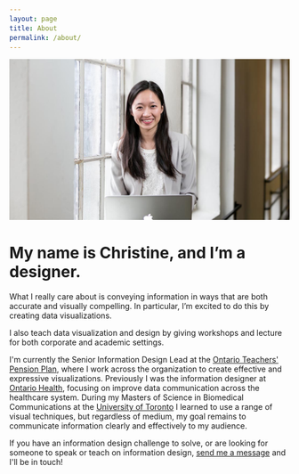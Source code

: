 ```yaml
---
layout: page
title: About
permalink: /about/
---
```

<div>
	<img class="col one profile-img bottom-spacing" src="/img/profile_smaller.jpg">
</div>

<h1 style="font-weight: bold">My name is Christine, and I’m a designer. </h1>
<p>
<p >What I really care about is conveying information in ways that are both accurate and visually compelling. In particular, I’m excited to do this by creating data visualizations. 

<p>I also teach data visualization and design by giving workshops and lecture for both corporate and academic settings.

<p>I'm currently the Senior Information Design Lead at the <a href="https://www.otpp.com/">Ontario Teachers' Pension Plan</a>, where I work across the organization to create effective and expressive visualizations.
Previously I was the information designer at <a href="https://www.ontariohealth.ca/">Ontario Health</a>, focusing on improve data communication across the healthcare system. During my Masters of Science in Biomedical Communications at the <a href="https://bmc.med.utoronto.ca/bmc/">University of Toronto</a> I learned to use a range of visual techniques, but regardless of medium, my goal remains to communicate information clearly and effectively to my audience.   


<p>If you have an information design challenge to solve, or are looking for someone to speak or teach on information design, <a href="{{ site.baseurl }}/contact/">send me a message</a> and I'll be in touch!</p>
<p> 




